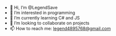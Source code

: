 - 👋 Hi, I’m @LegendSave
- 👀 I’m interested in programming
- 🌱 I’m currently learning C# and JS
- 💞️ I’m looking to collaborate on projects
- 📫 How to reach me: legend4895768@gmail.com

<!---
LegendSave/LegendSave is a ✨ special ✨ repository because its `README.md` (this file) appears on your GitHub profile.
You can click the Preview link to take a look at your changes.
--->
